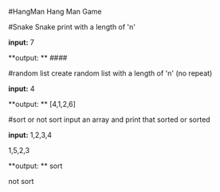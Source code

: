 #HangMan
Hang Man Game

#Snake
Snake print with a length of 'n'

**input:**
7

**output: **
*#*#*#*#

#random list
create random list with a length of 'n' (no repeat)

**input:**
4

**output: **
[4,1,2,6]

#sort or not sort
input an array and print that sorted or sorted

**input:**
1,2,3,4

1,5,2,3

**output: **
sort

not sort
